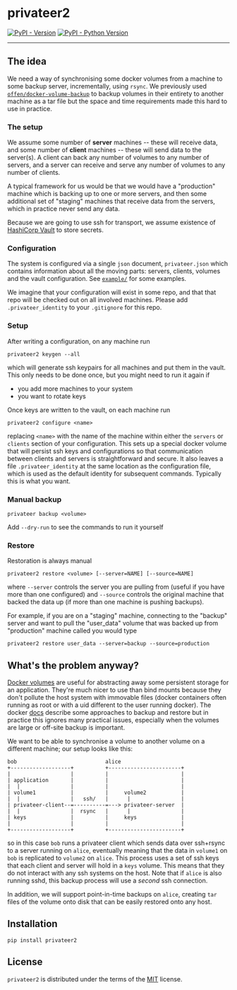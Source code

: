 # privateer2

[![PyPI - Version](https://img.shields.io/pypi/v/privateer2.svg)](https://pypi.org/project/privateer2)
[![PyPI - Python Version](https://img.shields.io/pypi/pyversions/privateer2.svg)](https://pypi.org/project/privateer2)

-----

## The idea

We need a way of synchronising some docker volumes from a machine to some backup server, incrementally, using `rsync`. We previously used [`offen/docker-volume-backup`](https://github.com/offen/docker-volume-backup) to backup volumes in their entirety to another machine as a tar file but the space and time requirements made this hard to use in practice.

### The setup

We assume some number of **server** machines -- these will receive data, and some number of **client** machines -- these will send data to the server(s).  A client can back any number of volumes to any number of servers, and a server can receive and serve any number of volumes to any number of clients.

A typical framework for us would be that we would have a "production" machine which is backing up to one or more servers, and then some additional set of "staging" machines that receive data from the servers, which in practice never send any data.

Because we are going to use ssh for transport, we assume existence of [HashiCorp Vault](https://www.vaultproject.io/) to store secrets.

### Configuration

The system is configured via a single `json` document, `privateer.json` which contains information about all the moving parts: servers, clients, volumes and the vault configuration. See [`example/`](example/) for some examples.

We imagine that your configuration will exist in some repo, and that that repo will be checked out on all involved machines. Please add `.privateer_identity` to your `.gitignore` for this repo.

### Setup

After writing a configuration, on any machine run

```
privateer2 keygen --all
```

which will generate ssh keypairs for all machines and put them in the vault. This only needs to be done once, but you might need to run it again if

* you add more machines to your system
* you want to rotate keys

Once keys are written to the vault, on each machine run

```
privateer2 configure <name>
```

replacing `<name>` with the name of the machine within either the `servers` or `clients` section of your configuration.  This sets up a special docker volume that will persist ssh keys and configurations so that communication between clients and servers is straightforward and secure.  It also leaves a file `.privateer_identity` at the same location as the configuration file, which is used as the default identity for subsequent commands. Typically this is what you want.

### Manual backup

```
privateer backup <volume>
```

Add `--dry-run` to see the commands to run it yourself

### Restore

Restoration is always manual

```
privateer2 restore <volume> [--server=NAME] [--source=NAME]
```

where `--server` controls the server you are pulling from (useful if you have more than one configured) and `--source` controls the original machine that backed the data up (if more than one machine is pushing backups).

For example, if you are on a "staging" machine, connecting to the "backup" server and want to pull the "user_data" volume that was backed up from "production" machine called  you would type

```
privateer2 restore user_data --server=backup --source=production
```


## What's the problem anyway?

[Docker volumes](https://docs.docker.com/storage/volumes/) are useful for abstracting away some persistent storage for an application. They're much nicer to use than bind mounts because they don't pollute the host system with immovable files (docker containers often running as root or with a uid different to the user running docker).  The docker [docs](https://docs.docker.com/storage/volumes/#back-up-restore-or-migrate-data-volumes) describe some approaches to backup and restore but in practice this ignores many practical issues, especially when the volumes are large or off-site backup is important.

We want to be able to synchronise a volume to another volume on a different machine; our setup looks like this:

```
bob                            alice
+-------------------+          +-----------------------+
|                   |          |                       |
| application       |          |                       |
|  |                |          |                       |
| volume1           |          |     volume2           |
|  |                |   ssh/   |      |                |
| privateer-client--=----------=---> privateer-server  |
|  |                |  rsync   |      |                |
| keys              |          |     keys              |
|                   |          |                       |
+-------------------+          +-----------------------+
```

so in this case `bob` runs a privateer client which sends data over ssh+rsync to a server running on `alice`, eventually meaning that the data in `volume1` on `bob` is replicated to `volume2` on `alice`.  This process uses a set of ssh keys that each client and server will hold in a `keys` volume.  This means that they do not interact with any ssh systems on the host.  Note that if `alice` is also running sshd, this backup process will use a *second* ssh connection.

In addition, we will support point-in-time backups on `alice`, creating `tar` files of the volume onto disk that can be easily restored onto any host.

## Installation

```console
pip install privateer2
```

## License

`privateer2` is distributed under the terms of the [MIT](https://spdx.org/licenses/MIT.html) license.
